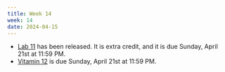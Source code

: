 ```yaml
---
title: Week 14
week: 14
date: 2024-04-15
---
```


- [Lab 11](http://data102.datahub.berkeley.edu/hub/user-redirect/git-pull?repo=https%3A%2F%2Fgithub.com%2Fds-102%2Fsp24-materials&urlpath=lab%2Ftree%2Fsp24-materials%2Flab%2Flab11%2Flab11.ipynb&branch=main) has been released. It is extra credit, and it is due Sunday, April 21st at 11:59 PM.
- [Vitamin 12](https://www.gradescope.com/courses/711377/assignments/4387338) is due Sunday, April 21st at 11:59 PM.
